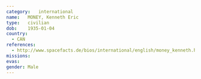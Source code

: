 ```yaml
---
category:	international
name:	MONEY, Kenneth Eric
type:	civilian
dob:	1935-01-04
country:
  - CAN
references:
  - http://www.spacefacts.de/bios/international/english/money_kenneth.htm
missions:
evas:
gender:	Male
---
```

